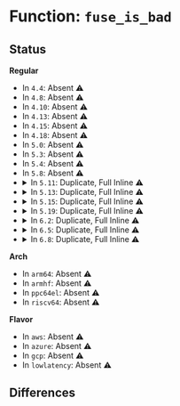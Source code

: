 # Function: <code>fuse_is_bad</code>

## Status
<b>Regular</b>
<ul>
<li>
In <code>4.4</code>: Absent ⚠️
</li>
<li>
In <code>4.8</code>: Absent ⚠️
</li>
<li>
In <code>4.10</code>: Absent ⚠️
</li>
<li>
In <code>4.13</code>: Absent ⚠️
</li>
<li>
In <code>4.15</code>: Absent ⚠️
</li>
<li>
In <code>4.18</code>: Absent ⚠️
</li>
<li>
In <code>5.0</code>: Absent ⚠️
</li>
<li>
In <code>5.3</code>: Absent ⚠️
</li>
<li>
In <code>5.4</code>: Absent ⚠️
</li>
<li>
In <code>5.8</code>: Absent ⚠️
</li>
<li>
<details>
<summary>In <code>5.11</code>: Duplicate, Full Inline ⚠️</summary>

**Collision:** Static Duplication

**Inline:** Full

**Transformation:** False

**Instances:**

```
In fs/fuse/dir.c (ffffffff8148f64a)
Location: fs/fuse/fuse_i.h:870
Inline: True
Inline callers:
  - fs/fuse/dir.c:fuse_getattr
  - fs/fuse/dir.c:fuse_setattr
  - fs/fuse/dir.c:fuse_dir_fsync
  - fs/fuse/dir.c:fuse_get_link
  - fs/fuse/dir.c:fuse_permission
  - fs/fuse/dir.c:fuse_rename2
  - fs/fuse/dir.c:fuse_rmdir
  - fs/fuse/dir.c:fuse_unlink
  - fs/fuse/dir.c:fuse_atomic_open
  - fs/fuse/dir.c:fuse_lookup
  - fs/fuse/dir.c:fuse_dentry_revalidate
```
```
In fs/fuse/file.c (ffffffff814918d4)
Location: fs/fuse/fuse_i.h:870
Inline: True
Inline callers:
  - fs/fuse/file.c:fuse_file_compat_ioctl
  - fs/fuse/file.c:fuse_file_ioctl
  - fs/fuse/file.c:fuse_writepages
  - fs/fuse/file.c:fuse_file_write_iter
  - fs/fuse/file.c:fuse_file_read_iter
  - fs/fuse/file.c:fuse_readahead
  - fs/fuse/file.c:fuse_readpage
  - fs/fuse/file.c:fuse_fsync
  - fs/fuse/file.c:fuse_flush
  - fs/fuse/file.c:fuse_open_common
```
```
In fs/fuse/inode.c (ffffffff8149794b)
Location: fs/fuse/fuse_i.h:870
Inline: True
Inline callers:
  - fs/fuse/inode.c:fuse_evict_inode
```
```
In fs/fuse/xattr.c (ffffffff8149ae85)
Location: fs/fuse/fuse_i.h:870
Inline: True
Inline callers:
  - fs/fuse/xattr.c:fuse_xattr_set
  - fs/fuse/xattr.c:fuse_xattr_get
  - fs/fuse/xattr.c:fuse_listxattr
```
```
In fs/fuse/acl.c (ffffffff8149b024)
Location: fs/fuse/fuse_i.h:870
Inline: True
Inline callers:
  - fs/fuse/acl.c:fuse_set_acl
  - fs/fuse/acl.c:fuse_get_acl
```
```
In fs/fuse/readdir.c (ffffffff8149c1fc)
Location: fs/fuse/fuse_i.h:870
Inline: True
Inline callers:
  - fs/fuse/readdir.c:fuse_readdir
```
</details>
</li>
<li>
<details>
<summary>In <code>5.13</code>: Duplicate, Full Inline ⚠️</summary>

**Collision:** Static Duplication

**Inline:** Full

**Transformation:** False

**Instances:**

```
In fs/fuse/dir.c (ffffffff8149506a)
Location: fs/fuse/fuse_i.h:886
Inline: True
Inline callers:
  - fs/fuse/dir.c:fuse_getattr
  - fs/fuse/dir.c:fuse_setattr
  - fs/fuse/dir.c:fuse_dir_fsync
  - fs/fuse/dir.c:fuse_get_link
  - fs/fuse/dir.c:fuse_permission
  - fs/fuse/dir.c:fuse_rename2
  - fs/fuse/dir.c:fuse_rmdir
  - fs/fuse/dir.c:fuse_unlink
  - fs/fuse/dir.c:fuse_atomic_open
  - fs/fuse/dir.c:fuse_lookup
  - fs/fuse/dir.c:fuse_dentry_revalidate
```
```
In fs/fuse/file.c (ffffffff8149ba5f)
Location: fs/fuse/fuse_i.h:886
Inline: True
Inline callers:
  - fs/fuse/file.c:fuse_writepages
  - fs/fuse/file.c:fuse_file_write_iter
  - fs/fuse/file.c:fuse_file_read_iter
  - fs/fuse/file.c:fuse_readahead
  - fs/fuse/file.c:fuse_readpage
  - fs/fuse/file.c:fuse_fsync
  - fs/fuse/file.c:fuse_flush
  - fs/fuse/file.c:fuse_open_common
```
```
In fs/fuse/inode.c (ffffffff8149cb7b)
Location: fs/fuse/fuse_i.h:886
Inline: True
Inline callers:
  - fs/fuse/inode.c:fuse_evict_inode
```
```
In fs/fuse/xattr.c (ffffffff814a00d5)
Location: fs/fuse/fuse_i.h:886
Inline: True
Inline callers:
  - fs/fuse/xattr.c:fuse_xattr_set
  - fs/fuse/xattr.c:fuse_xattr_get
  - fs/fuse/xattr.c:fuse_listxattr
```
```
In fs/fuse/acl.c (ffffffff814a0274)
Location: fs/fuse/fuse_i.h:886
Inline: True
Inline callers:
  - fs/fuse/acl.c:fuse_set_acl
  - fs/fuse/acl.c:fuse_get_acl
```
```
In fs/fuse/readdir.c (ffffffff814a14ac)
Location: fs/fuse/fuse_i.h:886
Inline: True
Inline callers:
  - fs/fuse/readdir.c:fuse_readdir
```
```
In fs/fuse/ioctl.c (ffffffff814a1ff4)
Location: fs/fuse/fuse_i.h:886
Inline: True
Inline callers:
  - fs/fuse/ioctl.c:fuse_file_compat_ioctl
  - fs/fuse/ioctl.c:fuse_file_ioctl
```
</details>
</li>
<li>
<details>
<summary>In <code>5.15</code>: Duplicate, Full Inline ⚠️</summary>

**Collision:** Static Duplication

**Inline:** Full

**Transformation:** False

**Instances:**

```
In fs/fuse/dir.c (ffffffff814ecafa)
Location: fs/fuse/fuse_i.h:891
Inline: True
Inline callers:
  - fs/fuse/dir.c:fuse_getattr
  - fs/fuse/dir.c:fuse_setattr
  - fs/fuse/dir.c:fuse_dir_fsync
  - fs/fuse/dir.c:fuse_get_link
  - fs/fuse/dir.c:fuse_permission
  - fs/fuse/dir.c:fuse_rename2
  - fs/fuse/dir.c:fuse_rmdir
  - fs/fuse/dir.c:fuse_unlink
  - fs/fuse/dir.c:fuse_atomic_open
  - fs/fuse/dir.c:fuse_lookup
  - fs/fuse/dir.c:fuse_dentry_revalidate
```
```
In fs/fuse/file.c (ffffffff814f345f)
Location: fs/fuse/fuse_i.h:891
Inline: True
Inline callers:
  - fs/fuse/file.c:fuse_writepages
  - fs/fuse/file.c:fuse_file_write_iter
  - fs/fuse/file.c:fuse_file_read_iter
  - fs/fuse/file.c:fuse_readahead
  - fs/fuse/file.c:fuse_readpage
  - fs/fuse/file.c:fuse_fsync
  - fs/fuse/file.c:fuse_flush
  - fs/fuse/file.c:fuse_open_common
```
```
In fs/fuse/inode.c (ffffffff814f4678)
Location: fs/fuse/fuse_i.h:891
Inline: True
Inline callers:
  - fs/fuse/inode.c:fuse_evict_inode
```
```
In fs/fuse/xattr.c (ffffffff814f80e5)
Location: fs/fuse/fuse_i.h:891
Inline: True
Inline callers:
  - fs/fuse/xattr.c:fuse_xattr_set
  - fs/fuse/xattr.c:fuse_xattr_get
  - fs/fuse/xattr.c:fuse_listxattr
```
```
In fs/fuse/acl.c (ffffffff814f8294)
Location: fs/fuse/fuse_i.h:891
Inline: True
Inline callers:
  - fs/fuse/acl.c:fuse_set_acl
  - fs/fuse/acl.c:fuse_get_acl
```
```
In fs/fuse/readdir.c (ffffffff814f955c)
Location: fs/fuse/fuse_i.h:891
Inline: True
Inline callers:
  - fs/fuse/readdir.c:fuse_readdir
```
```
In fs/fuse/ioctl.c (ffffffff814fa094)
Location: fs/fuse/fuse_i.h:891
Inline: True
Inline callers:
  - fs/fuse/ioctl.c:fuse_file_compat_ioctl
  - fs/fuse/ioctl.c:fuse_file_ioctl
```
</details>
</li>
<li>
<details>
<summary>In <code>5.19</code>: Duplicate, Full Inline ⚠️</summary>

**Collision:** Static Duplication

**Inline:** Full

**Transformation:** False

**Instances:**

```
In fs/fuse/dir.c (ffffffff8157b868)
Location: fs/fuse/fuse_i.h:912
Inline: True
Inline callers:
  - fs/fuse/dir.c:fuse_getattr
  - fs/fuse/dir.c:fuse_setattr
  - fs/fuse/dir.c:fuse_dir_fsync
  - fs/fuse/dir.c:fuse_get_link
  - fs/fuse/dir.c:fuse_permission
  - fs/fuse/dir.c:fuse_rename2
  - fs/fuse/dir.c:fuse_rmdir
  - fs/fuse/dir.c:fuse_unlink
  - fs/fuse/dir.c:fuse_atomic_open
  - fs/fuse/dir.c:fuse_lookup
  - fs/fuse/dir.c:fuse_dentry_revalidate
```
```
In fs/fuse/file.c (ffffffff81582ee2)
Location: fs/fuse/fuse_i.h:912
Inline: True
Inline callers:
  - fs/fuse/file.c:fuse_writepages
  - fs/fuse/file.c:fuse_file_write_iter
  - fs/fuse/file.c:fuse_file_read_iter
  - fs/fuse/file.c:fuse_readahead
  - fs/fuse/file.c:fuse_read_folio
  - fs/fuse/file.c:fuse_fsync
  - fs/fuse/file.c:fuse_flush
  - fs/fuse/file.c:fuse_open_common
```
```
In fs/fuse/inode.c (ffffffff8158424a)
Location: fs/fuse/fuse_i.h:912
Inline: True
Inline callers:
  - fs/fuse/inode.c:fuse_evict_inode
```
```
In fs/fuse/xattr.c (ffffffff81588135)
Location: fs/fuse/fuse_i.h:912
Inline: True
Inline callers:
  - fs/fuse/xattr.c:fuse_xattr_set
  - fs/fuse/xattr.c:fuse_xattr_get
  - fs/fuse/xattr.c:fuse_listxattr
```
```
In fs/fuse/acl.c (ffffffff81588334)
Location: fs/fuse/fuse_i.h:912
Inline: True
Inline callers:
  - fs/fuse/acl.c:fuse_set_acl
  - fs/fuse/acl.c:fuse_get_acl
```
```
In fs/fuse/readdir.c (ffffffff8158975b)
Location: fs/fuse/fuse_i.h:912
Inline: True
Inline callers:
  - fs/fuse/readdir.c:fuse_readdir
```
```
In fs/fuse/ioctl.c (ffffffff8158a304)
Location: fs/fuse/fuse_i.h:912
Inline: True
Inline callers:
  - fs/fuse/ioctl.c:fuse_file_compat_ioctl
  - fs/fuse/ioctl.c:fuse_file_ioctl
```
</details>
</li>
<li>
<details>
<summary>In <code>6.2</code>: Duplicate, Full Inline ⚠️</summary>

**Collision:** Static Duplication

**Inline:** Full

**Transformation:** False

**Instances:**

```
In fs/fuse/dir.c (ffffffff81621228)
Location: fs/fuse/fuse_i.h:915
Inline: True
Inline callers:
  - fs/fuse/dir.c:fuse_getattr
  - fs/fuse/dir.c:fuse_setattr
  - fs/fuse/dir.c:fuse_dir_fsync
  - fs/fuse/dir.c:fuse_get_link
  - fs/fuse/dir.c:fuse_permission
  - fs/fuse/dir.c:fuse_rename2
  - fs/fuse/dir.c:fuse_rmdir
  - fs/fuse/dir.c:fuse_unlink
  - fs/fuse/dir.c:fuse_atomic_open
  - fs/fuse/dir.c:fuse_lookup
  - fs/fuse/dir.c:fuse_dentry_revalidate
```
```
In fs/fuse/file.c (ffffffff81628e62)
Location: fs/fuse/fuse_i.h:915
Inline: True
Inline callers:
  - fs/fuse/file.c:fuse_writepages
  - fs/fuse/file.c:fuse_file_write_iter
  - fs/fuse/file.c:fuse_file_read_iter
  - fs/fuse/file.c:fuse_readahead
  - fs/fuse/file.c:fuse_read_folio
  - fs/fuse/file.c:fuse_fsync
  - fs/fuse/file.c:fuse_flush
  - fs/fuse/file.c:fuse_open_common
```
```
In fs/fuse/inode.c (ffffffff8162a2ea)
Location: fs/fuse/fuse_i.h:915
Inline: True
Inline callers:
  - fs/fuse/inode.c:fuse_evict_inode
```
```
In fs/fuse/xattr.c (ffffffff8162e4c5)
Location: fs/fuse/fuse_i.h:915
Inline: True
Inline callers:
  - fs/fuse/xattr.c:fuse_xattr_set
  - fs/fuse/xattr.c:fuse_xattr_get
  - fs/fuse/xattr.c:fuse_listxattr
```
```
In fs/fuse/acl.c (ffffffff8162e7bb)
Location: fs/fuse/fuse_i.h:915
Inline: True
Inline callers:
  - fs/fuse/acl.c:fuse_set_acl
  - fs/fuse/acl.c:fuse_get_inode_acl
  - fs/fuse/acl.c:fuse_get_acl
```
```
In fs/fuse/readdir.c (ffffffff8162fd5b)
Location: fs/fuse/fuse_i.h:915
Inline: True
Inline callers:
  - fs/fuse/readdir.c:fuse_readdir
```
```
In fs/fuse/ioctl.c (ffffffff8162fe26)
Location: fs/fuse/fuse_i.h:915
Inline: True
Inline callers:
  - fs/fuse/ioctl.c:fuse_priv_ioctl_prepare
  - fs/fuse/ioctl.c:fuse_file_compat_ioctl
  - fs/fuse/ioctl.c:fuse_file_ioctl
```
</details>
</li>
<li>
<details>
<summary>In <code>6.5</code>: Duplicate, Full Inline ⚠️</summary>

**Collision:** Static Duplication

**Inline:** Full

**Transformation:** False

**Instances:**

```
In fs/fuse/dir.c (ffffffff81659678)
Location: fs/fuse/fuse_i.h:920
Inline: True
Inline callers:
  - fs/fuse/dir.c:fuse_getattr
  - fs/fuse/dir.c:fuse_setattr
  - fs/fuse/dir.c:fuse_dir_fsync
  - fs/fuse/dir.c:fuse_get_link
  - fs/fuse/dir.c:fuse_permission
  - fs/fuse/dir.c:fuse_rename2
  - fs/fuse/dir.c:fuse_rmdir
  - fs/fuse/dir.c:fuse_unlink
  - fs/fuse/dir.c:fuse_atomic_open
  - fs/fuse/dir.c:fuse_lookup
  - fs/fuse/dir.c:fuse_dentry_revalidate
```
```
In fs/fuse/file.c (ffffffff81661082)
Location: fs/fuse/fuse_i.h:920
Inline: True
Inline callers:
  - fs/fuse/file.c:fuse_writepages
  - fs/fuse/file.c:fuse_file_write_iter
  - fs/fuse/file.c:fuse_file_read_iter
  - fs/fuse/file.c:fuse_readahead
  - fs/fuse/file.c:fuse_read_folio
  - fs/fuse/file.c:fuse_fsync
  - fs/fuse/file.c:fuse_flush
  - fs/fuse/file.c:fuse_open_common
```
```
In fs/fuse/inode.c (ffffffff816624fa)
Location: fs/fuse/fuse_i.h:920
Inline: True
Inline callers:
  - fs/fuse/inode.c:fuse_evict_inode
```
```
In fs/fuse/xattr.c (ffffffff81666705)
Location: fs/fuse/fuse_i.h:920
Inline: True
Inline callers:
  - fs/fuse/xattr.c:fuse_xattr_set
  - fs/fuse/xattr.c:fuse_xattr_get
  - fs/fuse/xattr.c:fuse_listxattr
```
```
In fs/fuse/acl.c (ffffffff816669fb)
Location: fs/fuse/fuse_i.h:920
Inline: True
Inline callers:
  - fs/fuse/acl.c:fuse_set_acl
  - fs/fuse/acl.c:fuse_get_inode_acl
  - fs/fuse/acl.c:fuse_get_acl
```
```
In fs/fuse/readdir.c (ffffffff81667f5e)
Location: fs/fuse/fuse_i.h:920
Inline: True
Inline callers:
  - fs/fuse/readdir.c:fuse_readdir
```
```
In fs/fuse/ioctl.c (ffffffff81668026)
Location: fs/fuse/fuse_i.h:920
Inline: True
Inline callers:
  - fs/fuse/ioctl.c:fuse_priv_ioctl_prepare
  - fs/fuse/ioctl.c:fuse_file_compat_ioctl
  - fs/fuse/ioctl.c:fuse_file_ioctl
```
</details>
</li>
<li>
<details>
<summary>In <code>6.8</code>: Duplicate, Full Inline ⚠️</summary>

**Collision:** Static Duplication

**Inline:** Full

**Transformation:** False

**Instances:**

```
In fs/fuse/dir.c (ffffffff81693367)
Location: fs/fuse/fuse_i.h:947
Inline: True
Inline callers:
  - fs/fuse/dir.c:fuse_getattr
  - fs/fuse/dir.c:fuse_setattr
  - fs/fuse/dir.c:fuse_dir_fsync
  - fs/fuse/dir.c:fuse_get_link
  - fs/fuse/dir.c:fuse_permission
  - fs/fuse/dir.c:fuse_rename2
  - fs/fuse/dir.c:fuse_rmdir
  - fs/fuse/dir.c:fuse_unlink
  - fs/fuse/dir.c:fuse_atomic_open
  - fs/fuse/dir.c:fuse_lookup
  - fs/fuse/dir.c:fuse_dentry_revalidate
```
```
In fs/fuse/file.c (ffffffff8169af42)
Location: fs/fuse/fuse_i.h:947
Inline: True
Inline callers:
  - fs/fuse/file.c:fuse_writepages
  - fs/fuse/file.c:fuse_file_write_iter
  - fs/fuse/file.c:fuse_file_read_iter
  - fs/fuse/file.c:fuse_readahead
  - fs/fuse/file.c:fuse_read_folio
  - fs/fuse/file.c:fuse_fsync
  - fs/fuse/file.c:fuse_flush
  - fs/fuse/file.c:fuse_open_common
```
```
In fs/fuse/inode.c (ffffffff8169c8b5)
Location: fs/fuse/fuse_i.h:947
Inline: True
Inline callers:
  - fs/fuse/inode.c:fuse_evict_inode
```
```
In fs/fuse/xattr.c (ffffffff816a09e5)
Location: fs/fuse/fuse_i.h:947
Inline: True
Inline callers:
  - fs/fuse/xattr.c:fuse_xattr_set
  - fs/fuse/xattr.c:fuse_xattr_get
  - fs/fuse/xattr.c:fuse_listxattr
```
```
In fs/fuse/acl.c (ffffffff816a0d0b)
Location: fs/fuse/fuse_i.h:947
Inline: True
Inline callers:
  - fs/fuse/acl.c:fuse_set_acl
  - fs/fuse/acl.c:fuse_get_inode_acl
  - fs/fuse/acl.c:fuse_get_acl
```
```
In fs/fuse/readdir.c (ffffffff816a225e)
Location: fs/fuse/fuse_i.h:947
Inline: True
Inline callers:
  - fs/fuse/readdir.c:fuse_readdir
```
```
In fs/fuse/ioctl.c (ffffffff816a2326)
Location: fs/fuse/fuse_i.h:947
Inline: True
Inline callers:
  - fs/fuse/ioctl.c:fuse_priv_ioctl_prepare
  - fs/fuse/ioctl.c:fuse_file_compat_ioctl
  - fs/fuse/ioctl.c:fuse_file_ioctl
```
</details>
</li>
</ul>
<b>Arch</b>
<ul>
<li>
In <code>arm64</code>: Absent ⚠️
</li>
<li>
In <code>armhf</code>: Absent ⚠️
</li>
<li>
In <code>ppc64el</code>: Absent ⚠️
</li>
<li>
In <code>riscv64</code>: Absent ⚠️
</li>
</ul>
<b>Flavor</b>
<ul>
<li>
In <code>aws</code>: Absent ⚠️
</li>
<li>
In <code>azure</code>: Absent ⚠️
</li>
<li>
In <code>gcp</code>: Absent ⚠️
</li>
<li>
In <code>lowlatency</code>: Absent ⚠️
</li>
</ul>

## Differences
